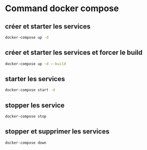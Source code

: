 # Command docker compose

## créer et starter les services

```cmd
docker-compose up -d
```

## créer et starter les services et forcer le build
```cmd
docker-compose up -d --build
```

##  starter les services
```cmd
docker-compose start -d 
```
## stopper les service
```cmd
docker-compose stop
```
## stopper et supprimer les services
```cmd
docker-compose down
```

```
